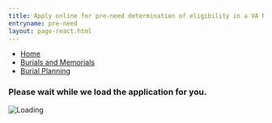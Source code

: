 ```yaml
---
title: Apply online for pre-need determination of eligibility in a VA National Cemetary
entryname: pre-need
layout: page-react.html
---
```

<div id="main">
  <nav class="va-nav-breadcrumbs">
    <ul class="row va-nav-breadcrumbs-list" role="menubar" aria-label="Primary">
      <li><a href="/">Home</a></li>
      <li><a href="/burials-and-memorials/">Burials and Memorials</a></li>
      <li><a href="/burials-and-memorials/burial-planning">Burial Planning</a></li>
    </ul>
  </nav>

  <div class="section">
    <div id="react-root">
      <div class="loading-message">
        <h3>Please wait while we load the application for you.</h3>
        <img src="/img/preloader-primary-darkest.gif" alt="Loading">
      </div>
    </div>
  </div>
</div>

